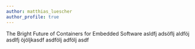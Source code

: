 ```yaml
---
author: matthias_luescher
author_profile: true
---
```


The Bright Future of Containers for Embedded Software asldfj adsöflj aldföj asdlfj öjöljkasdf asdfölj adfölj asdf
